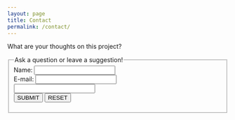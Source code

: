 ```yaml
---
layout: page
title: Contact
permalink: /contact/
---
```


What are your thoughts on this project?

<fieldset>
	<legend>Ask a question or leave a suggestion!</legend>
	<form>
		Name: <input type="text" name="name">
		<br>
        E-mail: <input type="text" name="email">
		<br>
        <input type="text" name="QuestionorSuggestion">
		<br>
		<input type="submit" value="SUBMIT">
		<input type="reset" value="RESET">
	</form>
</fieldset>

